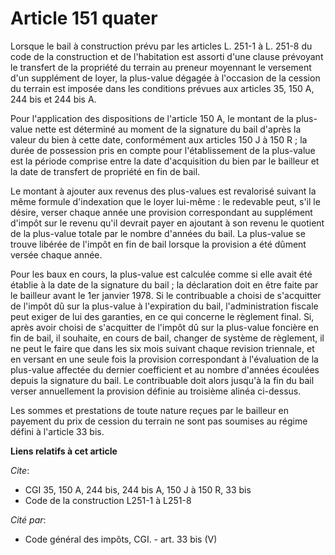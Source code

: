 # Article 151 quater

Lorsque le bail à construction prévu par les articles L. 251-1 à L. 251-8 du code de la construction et de l'habitation est
assorti d'une clause prévoyant le transfert de la propriété du terrain au preneur moyennant le versement d'un supplément de
loyer, la plus-value dégagée à l'occasion de la cession du terrain est imposée dans les conditions prévues aux articles 35,
150 A, 244 bis et 244 bis A.

Pour l'application des dispositions de l'article 150 A, le montant de la plus-value nette est déterminé au moment de la
signature du bail d'après la valeur du bien à cette date, conformément aux articles 150 J à 150 R ; la durée de possession
pris en compte pour l'établissement de la plus-value est la période comprise entre la date d'acquisition du bien par le
bailleur et la date de transfert de propriété en fin de bail.

Le montant à ajouter aux revenus des plus-values est revalorisé suivant la même formule d'indexation que le loyer lui-même :
le redevable peut, s'il le désire, verser chaque année une provision correspondant au supplément d'impôt sur le revenu qu'il
devrait payer en ajoutant à son revenu le quotient de la plus-value totale par le nombre d'années du bail. La plus-value se
trouve libérée de l'impôt en fin de bail lorsque la provision a été dûment versée chaque année.

Pour les baux en cours, la plus-value est calculée comme si elle avait été établie à la date de la signature du bail ; la
déclaration doit en être faite par le bailleur avant le 1er janvier 1978. Si le contribuable a choisi de s'acquitter de
l'impôt dû sur la plus-value à l'expiration du bail, l'administration fiscale peut exiger de lui des garanties, en ce qui
concerne le règlement final. Si, après avoir choisi de s'acquitter de l'impôt dû sur la plus-value foncière en fin de bail,
il souhaite, en cours de bail, changer de système de règlement, il ne peut le faire que dans les six mois suivant chaque
revision triennale, et en versant en une seule fois la provision correspondant à l'évaluation de la plus-value affectée du
dernier coefficient et au nombre d'années écoulées depuis la signature du bail. Le contribuable doit alors jusqu'à la fin du
bail verser annuellement la provision définie au troisième alinéa ci-dessus.

Les sommes et prestations de toute nature reçues par le bailleur en payement du prix de cession du terrain ne sont pas
soumises au régime défini à l'article 33 bis.

**Liens relatifs à cet article**

_Cite_:

  - CGI 35, 150 A, 244 bis, 244 bis A, 150 J à 150 R, 33 bis
  - Code de la construction L251-1 à L251-8

_Cité par_:

  - Code général des impôts, CGI. - art. 33 bis (V)

